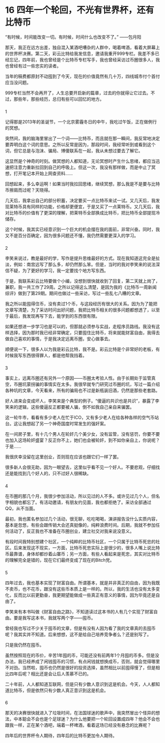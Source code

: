 # 16 四年一个轮回，不光有世界杯，还有比特币


“有时候，时间能改变一切。有时候，时间什么也改变不了。” ——包月阳

那天，我正在远方出差，独自混入某酒吧嘈杂的人群中，喝着啤酒，看着大屏幕上的世界杯决赛。第二天，彩云比特给我发信息，邀请我重开999专栏。我差不多已经忘记，四年前，我也曾经是个比特币专栏写手，我也曾经采访过币圈很多人，我也曾经有过一些忠实的读者。

当年的稿费都原封不动囤到了今天，现在的价值竟然有几十万，四线城市付个首付应当没问题。

999专栏当然不会再开了，人生总要开启新的篇章，过去的你就得让它过去。不过，那些年，那些经历，总归有些可以回忆的地方。

### 

1

记得那是2013年的圣诞节，一个北京雾霾冬日的中午，我吃过午饭，正在做例行的冥想。

突然间，我的脑海里冒出了一个词——比特币，而且就在那一瞬间，我反常地决定要弄明白这个词的意思。之所以反常是因为，那段时间，我经常听到或看到这个词，但它总是与泡沫、骗局、博傻联系在一起，我从未想过要去了解它。

这显然是个神奇的时刻。做冥想的人都知道，无论冥想时产生什么思绪，都应当迅速把注意力重新拉回到自己的呼吸上。但这一次，我没有那样做，而是中止了冥想，打开笔记本开始上网查资料……

回想起来，多么幸运啊！如果当时我拉回思绪，继续冥想，那么我是不是要与比特币擦肩而过呢？天晓得。

几天后，我拿出自己的部分积蓄，决定要买一点比特币来试一试。又几天后，我发现莱特币具有同样的功能，价格却更便宜，于是又买了一点莱特币。又几天后，我对比特币的价值有了更深的理解，把莱特币全部换成比特币，把比特币全部提现冷储存。

这个时候，我其实已经意识到一个巨大的机会摆在我的面前，非常兴奋。同时，我又不是百分百确定，因为很多问题还不懂，我仍然需要更深入的学习。

### 

2

李笑来说过，教是最好的学，写作是提升思维最好的方式。现在我知道这完全是扯淡，例如：南宫远写了那么多，却仍然那么笨。但是，当时的我对李笑来的说法深信不疑，为了更好的学习，我一定要找个地方写东西。

于是，我联系彩云比特要做个小编，没想到很快就收到了回复，第二天就上岗了，兼职，我一共工作了29周。之所以记得这么清楚，是因为我的《比特币一周新闻综评》做到了第29期。期间也做过一些采访，写过一些乱七八糟的文章。

我之所以能囤得住币，没有卖过1个币，与这段经历有很大的关系。因为为了能把文章写清楚，为了采访时问出好问题，我把比特币相关的很多问题都想透了，以至于最后，我发现再写下去，能学到的东西很有限。

如果还想进一步学习也是可以的，但那就必须参与实战，走程序员路线。我没有这样选择，因为那时我已经非常确定，只要囤住比特币，将来就能财富自由，我得去做自己喜欢的事情，于是我决定远离币圈，安心做事去。

顺便说一下，很多人以为我是彩云比特，我不是。彩云比特是个非常好的老板，有时候我写东西很得罪人，都是他帮我挡着。

### 

3

事实上，远离币圈还有另外一个原因——币圈太考验人性。由于长期处于监管真空，币圈坑蒙拐骗的事情实在太多。我很早就专门研究过币圈的坑，写过一篇介绍各种坑的文章，今天看来，所有的骗局也不过是新瓶装旧酒，仍然是那些老套路。

好人进来会变成坏人，李笑来是个典型的例子。“傻逼的共识也是共识”，暴露了李笑来的逻辑，这些傻逼反正都要被人骗，倒不如我自己亲自来骗罢。

这一轮牛市，看看有多少老人在忙于ICO，又有多少老人在给各种各样的空气币站台。这让我想起了另一个神奇国度时常发生的强奸案。

在一间房子里，有十几个男人在轮奸几个美少女，没有监管，没有惩罚，你要不要也加入这场轮奸盛宴？反正你不上，她们也会被轮奸，到不如你亲自上，你说呢？于是……

我很庆幸没留在这里创业，否则现在应该也跟它们一样了罢。

很多新人会很无助，因为一眼望去，这里似乎看不见一个好人。不要悲观，仔细找还是能找到几个好人的，只不过好人很稀缺。

### 

4

在币圈的那几个月，我很少参加活动，所以见过的人不多。或许见过几个人，但名字相貌也都忘了。有活动邀请，有朋友约见面，我也都拒绝了。采访全部通过QQ，从不当面。

最初，我也匿名参加过几个活动，很无聊，吃吃喝喝，演讲报告没什么实质内容，基本是忽悠，有些会跟传销大会还真挺像的，纯粹浪费时间。后期，我就不参加任何活动了，反正我也不准备在币圈创业，建立社交对我来说没意义。

有段时间我特别想建个社区，一个纯粹的比特币社区，一个只属于比特币死忠的社区。后来发现这不现实，一方面，比特币死忠实际上是很少的，很多人嘴上说比特币最靠谱，身体却都炒着山寨币；另一方面，有些人看起来是死忠，其实对比特币的理解完全是错的，现在它们最终变成了现在的Bitch党。

### 

5

四年过去，我也基本实现了财富自由。所谓基本，就是并非真正的自由，因为我既不卖币，也不花币，跟没有这些币本质上是一样的。所以，我的生活也没有太多变化，反而比以前更勤奋，我更期望能做成一些真正有意义的事情，因为毕竟还是自由了。

李笑来有本书叫做《财富自由之路》，不知道读过这本书的人有几个实现了财富自由。要是我写这本书，我就写两个字——囤币。

曾经我也写过不少关于囤币的文章，但是有没有人因为看了我的文章真的去囤币呢？我其实并不知道。后来想想，这不是给自己培养竞争者么？还是别写了。

只是我仍然在囤币。

虽然按照现在的币价，辛苦1年囤的币，可能还没有前两年1个月囤的币多。但是没办法，我已经养成了闲钱囤币的习惯，有点闲钱就想换成币，否则，就会觉得哪里不对劲。当然啦，囤币也仍然是很好的投资选择，虽然相比以前囤得慢了，但是相比四年后呢？相比还是会让后人羡慕不已的。

二十年前，人人都知道互联网，但是只有少数人意识到这是机会。今天，人人都知道比特币，但是依然只有少数人真正意识到这是机会。

### 

6

那天的决赛很快就进入了垃圾时间，在法国球迷的歌声中，我突然冒出个怪异的想法，中本聪会不会也是个足球迷？为什么他要把一个轮回设置成四年？他会不会也跟我一样，正在某个酒吧，端着一杯啤酒，看着这场已经没有悬念的比赛呢？

四年后的世界杯令人期待，四年后的比特币更加令人期待。
